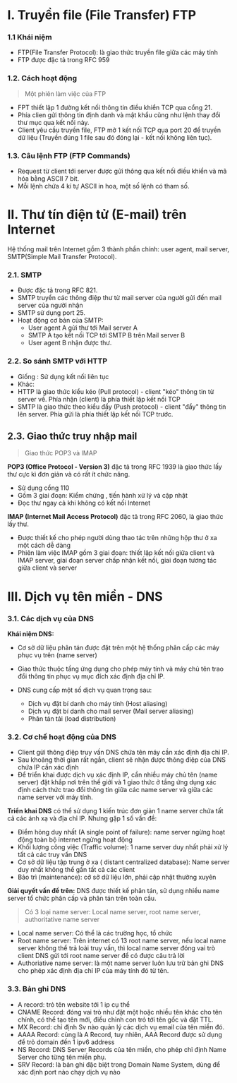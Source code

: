 # I. Truyền file (File Transfer) FTP
### 1.1 Khái niệm

- FTP(File Transfer Protocol): là giao thức truyền file giữa các máy tính
- FTP được đặc tả trong RFC 959

### 1.2. Cách hoạt động
> Một phiên làm việc của FTP

- FPT thiết lập 1 đường kết nối thông tin điều khiển TCP qua cổng 21.
- Phía clien gửi thông tin định danh và mật khẩu cũng như lệnh thay đổi thư mục qua kết nối này.
- Client yêu cầu truyền file, FTP mở 1 kết nối TCP qua port 20 để truyền dữ liệu (Truyền đúng 1 file sau đó đóng lại - kết nối không liên tục).

### 1.3. Câu lệnh FTP (FTP Commands)
- Request từ client tới server được gửi thông qua kết nối điều khiển và mã hóa bằng 
ASCII 7 bit.
- Mỗi lệnh chứa 4 kí tự ASCII in hoa, một số lệnh có tham số.

# II. Thư tín điện tử (E-mail) trên Internet

Hệ thống mail trên Internet gồm 3 thành phần chính: user agent, mail server, SMTP(Simple Mail Transfer Protocol).

### 2.1. SMTP
- Được đặc tả trong RFC 821.
- SMTP truyền các thông điệp thư từ mail server của người gửi đến mail server của người nhận
- SMTP sử dụng port 25.
- Hoạt động cơ bản của SMTP:
  - User agent A gửi thư tới Mail server A
  - SMTP A tạo kết nối TCP tới SMTP B trên Mail server B
  - User agent B nhận được thư.

### 2.2. So sánh SMTP với HTTP

- Giống : Sử dụng kết nối liên tục 
- Khác:
 - HTTP là giao thức kiểu kéo (Pull protocol) - client "kéo" thông tin từ server về. Phía nhận (client) là phía thiết lập kết nối TCP
 - SMTP là giao thức theo kiểu đẩy (Push protocol) - client "đẩy" thông tin lên server. Phía gửi là phía thiết lập kết nối TCP trước.

 ## 2.3. Giao thức truy nhập mail
 > Giao thức POP3 và IMAP

**POP3 (Office Protocol - Version 3)** đặc tả trong RFC 1939 là giao thức lấy thư cực kì đơn giản và có rất ít chức năng.
- Sử dụng cổng 110
- Gồm 3 giai đoạn: Kiểm chứng , tiến hành xử lý và cập nhật
- Đọc thư ngay cả khi không có kết nối Internet

**IMAP (Internet Mail Access Protocol)** đặc tả trong RFC 2060, là giao thức lấy thư.
- Được thiết kế cho phép người dùng thao tác trên những hộp thư ở xa một cách dễ dàng
- Phiên làm việc IMAP gồm 3 giai đoạn: thiết lập kết nối giữa client và IMAP server, giai đoạn server chấp nhận kết nối, giai đoạn tương tác giữa client và server

# III. Dịch vụ tên miền - DNS

### 3.1. Các dịch vụ của DNS

**Khái niệm DNS:**
- Cơ sở dữ liệu phân tán được đặt trên một hệ thống phân cấp các máy phục vụ trên (name server)
- Giao thức thuộc tầng ứng dụng cho phép máy tính và máy chủ tên trao đổi thông tin phục vụ mục đích xác định địa chỉ IP.

- DNS cung cấp một số dịch vụ quan trọng sau:
  - Dịch vụ đặt bí danh cho máy tính (Host aliasing)
  - Dịch vụ đặt bí danh cho mail server (Mail server aliasing)
  - Phân tán tải (load distribution)

### 3.2. Cơ chế hoạt động của DNS

- Client gửi thông điệp truy vấn DNS chứa tên máy cần xác định địa chỉ IP.
- Sau khoảng thời gian rất ngắn, client sẽ nhận được thông điệp của DNS chứa IP cần xác định
- Để triển khai được dịch vụ xác định IP, cần nhiều máy chủ tên (name server) đặt khắp nơi trên thế giới và 1 giao thức ở tầng ứng dụng xác định cách thức trao đổi thông tin giữa các name server và giữa các name server với máy tính.

**Triển khai DNS** có thể sử dụng 1 kiến trúc đơn giản 1 name server chứa tất cả các ánh xạ và địa chỉ IP. Nhưng gặp 1 số vấn đề: 
- Điểm hỏng duy nhất (A single point of failure): name server ngừng hoạt động toàn bộ internet ngừng hoạt động 
- Khối lượng công việc (Traffic volume): 1 name server duy nhất phải xử lý tất cả các truy vấn DNS
- Cơ sở dữ liệu tập trung ở xa ( distant centralized database): Name server duy nhất không thể gần tất cả các client 
- Bảo trì (maintenance): cở sở dữ liệu lớn, phải cập nhật thường xuyên

**Giải quyết vấn đề trên:** DNS được thiết kế phân tán, sử dụng nhiều name server tổ chức phân cấp và phân tán trên toàn cầu.
>Có 3 loại name server: Local name server, root name server, authoritative name server

- Local name server: Có thể là các trường học, tổ chức 
- Root name server: Trên internet có 13 root name server, nếu local name server không thể trả loài truy vấn, thì local name server đóng vai trò client DNS gửi tới root name server để có được câu trả lời
- Authoriative name server: là một name server luôn lưu trữ bản ghi DNS cho phép xác định địa chỉ IP của máy tính đó từ tên.

### 3.3. Bản ghi DNS

- A record: trỏ tên website tới 1 ip cụ thể
- CNAME Record: đóng vai trò như đặt một hoặc nhiều tên khác cho tên chính, có thể tạo tên mới, điều chỉnh con trỏ tới tên gốc và đặt TTL.
- MX Record: chỉ định Sv nào quản lý các dịch vụ email của tên miền đó.
- AAAA Record: cùng là A Record, tuy nhiên, AAA Record được sử dụng để trỏ domain đến 1 ipv6 address
- NS Record: DNS Server Records của tên miền, cho phép chỉ định Name Server cho từng tên miền phụ.
- SRV Record: là bản ghi đặc biệt trong Domain Name System, dùng để xác định port nào chạy dịch vụ nào
